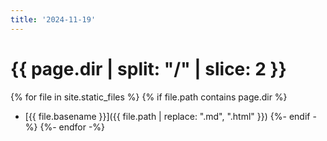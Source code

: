 ```yaml
---
title: '2024-11-19'
---
```


# {{ page.dir | split: "/" | slice: 2 }}

{% for file in site.static_files %}
{% if file.path contains page.dir %}
- [{{ file.basename }}]({{ file.path | replace: ".md", ".html" }})
{%- endif -%}
{%- endfor -%}
